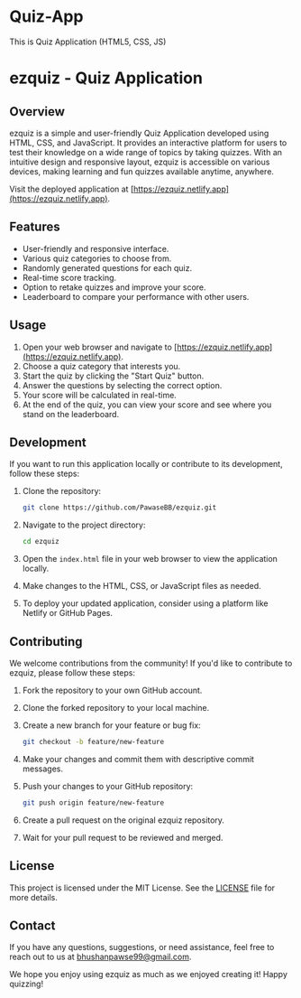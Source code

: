 # Quiz-App
This is Quiz Application (HTML5, CSS, JS)
# ezquiz - Quiz Application

## Overview

ezquiz is a simple and user-friendly Quiz Application developed using HTML, CSS, and JavaScript. It provides an interactive platform for users to test their knowledge on a wide range of topics by taking quizzes. With an intuitive design and responsive layout, ezquiz is accessible on various devices, making learning and fun quizzes available anytime, anywhere.

Visit the deployed application at [https://ezquiz.netlify.app](https://ezquiz.netlify.app).

## Features

- User-friendly and responsive interface.
- Various quiz categories to choose from.
- Randomly generated questions for each quiz.
- Real-time score tracking.
- Option to retake quizzes and improve your score.
- Leaderboard to compare your performance with other users.

## Usage

1. Open your web browser and navigate to [https://ezquiz.netlify.app](https://ezquiz.netlify.app).
2. Choose a quiz category that interests you.
3. Start the quiz by clicking the "Start Quiz" button.
4. Answer the questions by selecting the correct option.
5. Your score will be calculated in real-time.
6. At the end of the quiz, you can view your score and see where you stand on the leaderboard.

## Development

If you want to run this application locally or contribute to its development, follow these steps:

1. Clone the repository:

   ```bash
   git clone https://github.com/PawaseBB/ezquiz.git
   ```

2. Navigate to the project directory:

   ```bash
   cd ezquiz
   ```

3. Open the `index.html` file in your web browser to view the application locally.

4. Make changes to the HTML, CSS, or JavaScript files as needed.

5. To deploy your updated application, consider using a platform like Netlify or GitHub Pages.

## Contributing

We welcome contributions from the community! If you'd like to contribute to ezquiz, please follow these steps:

1. Fork the repository to your own GitHub account.

2. Clone the forked repository to your local machine.

3. Create a new branch for your feature or bug fix:

   ```bash
   git checkout -b feature/new-feature
   ```

4. Make your changes and commit them with descriptive commit messages.

5. Push your changes to your GitHub repository:

   ```bash
   git push origin feature/new-feature
   ```

6. Create a pull request on the original ezquiz repository.

7. Wait for your pull request to be reviewed and merged.

## License

This project is licensed under the MIT License. See the [LICENSE](LICENSE) file for more details.

## Contact

If you have any questions, suggestions, or need assistance, feel free to reach out to us at [bhushanpawse99@gmail.com](mailto:bhushanpawse99@com.com).

We hope you enjoy using ezquiz as much as we enjoyed creating it! Happy quizzing!
